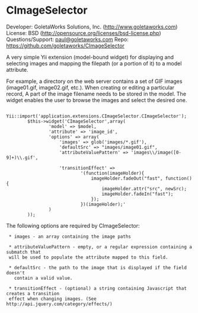 CImageSelector
==============

Developer: GoletaWorks Solutions, Inc. (http://www.goletaworks.com)
License: BSD (http://opensource.org/licenses/bsd-license.php)
Questions/Support: paul@goletaworks.com
Repo: https://github.com/goletaworks/CImageSelector

A very simple Yii extension (model-bound widget) for displaying and selecting images and 
mapping the filepath (or a portion of it) to a model attribute.

For example, a directory on the web server contains a set of GIF images (image01.gif, image02.gif, etc.). 
When creating or editing a particular record, A part of the image filename needs to be stored in the model. 
The widget enables the user to browse the images and select the desired one.

   		Yii::import('application.extensions.CImageSelector.CImageSelector');
 			$this->widget('CImageSelector',array(
 					'model' => $model,
 					'attribute' => 'image_id',
 					'options' => array(
 						'images' => glob('images/*.gif'),
 						'defaultSrc' => "images/image01.gif",
 						'attributeValuePattern' => 'images\\/image([0-9]+)\\.gif',
 
 						'transitionEffect' => 
 								'(function(imageHolder){ 
 									imageHolder.fadeOut("fast", function(){
 										imageHolder.attr("src", newSrc);
 										imageHolder.fadeIn("fast");
 									});
 								})(imageHolder);'
 					)
 			));	

The following options are required by CImageSelector:

	 * images - an array containing the image paths

	 * attributeValuePattern - empty, or a regular expression containing a submatch that
     will be used to populate the attribute mapped to this field.

	 * defaultSrc - the path to the image that is displayed if the field doesn't 
	   contain a valid value.

	 * transitionEffect - (optional) a string containing Javascript that creates a transition
     effect when changing images. (See http://api.jquery.com/category/effects/)